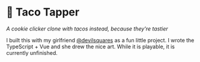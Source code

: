 # 🌮 Taco Tapper

_A cookie clicker clone with tacos instead, because they're tastier_

I built this with my girlfriend [@devilsquares](https://github.com/devilsquares/) as a fun little project. I wrote the TypeScript + Vue and she drew the nice art. While it is playable, it is currently unfinished.
